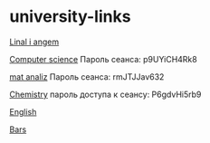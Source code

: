 # university-links
[Linal i angem](https://mpei.webex.com/mpei/j.php?MTID=m40b2f783dd27b85d54c750a852831a12)

[Computer science](https://clck.ru/YfdCY)
Пароль сеанса: p9UYiCH4Rk8

[mat analiz](https://clck.ru/Yiwdx)
Пароль сеанса: rmJTJJav632

[Chemistry](https://clck.ru/YfkU5)
пароль доступа к сеансу: P6gdvHi5rb9

[English](https://mpei.webex.com/webappng/sites/mpei/meeting/download/3df27935c04d4fa0b0bda47117d63aa4?siteurl=mpei&MTID=mb9a44e4d24fb9d61c56c280cabf3c0cf)

[Bars](https://bars.mpei.ru/bars_web/ST_Part1/Main/Main?studentID=bbe190fb-580a-ec11-80d2-005056be401c)

